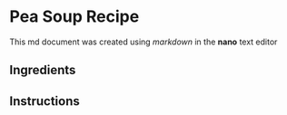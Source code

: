 # Pea Soup Recipe

This md document was created using *markdown* in the **nano** text editor

## Ingredients

## Instructions
